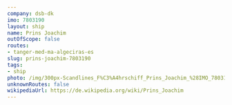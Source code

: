 ```yaml
---
company: dsb-dk
imo: 7803190
layout: ship
name: Prins Joachim
outOfScope: false
routes:
- tanger-med-ma-algeciras-es
slug: prins-joachim-7803190
tags:
- ship
photo: /img/300px-Scandlines_F%C3%A4hrschiff_Prins_Joachim_%28IMO_7803190%29_einlaufend_Rostock_%2801-2%29.jpg
unknownRoutes: false
wikipediaUrl: https://de.wikipedia.org/wiki/Prins_Joachim
---
```

